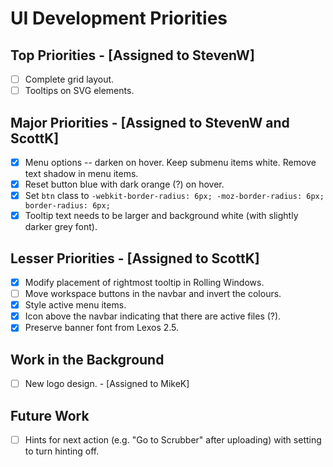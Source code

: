 # UI Development Priorities

## Top Priorities - [Assigned to StevenW]
- [ ] Complete grid layout.
- [ ] Tooltips on SVG elements.

## Major Priorities - [Assigned to StevenW and ScottK]
- [X] Menu options -- darken on hover. Keep submenu items white. Remove text shadow in menu items.
- [X] Reset button blue with dark orange (?) on hover.
- [X] Set `btn` class to `-webkit-border-radius: 6px; -moz-border-radius: 6px; border-radius: 6px;`
- [X] Tooltip text needs to be larger and background white (with slightly darker grey font).

## Lesser Priorities - [Assigned to ScottK]
- [X] Modify placement of rightmost tooltip in Rolling Windows.
- [ ] Move workspace buttons in the navbar and invert the colours.
- [X] Style active menu items.
- [X] Icon above the navbar indicating that there are active files (?).
- [X] Preserve banner font from Lexos 2.5.

## Work in the Background
- [ ] New logo design. - [Assigned to MikeK]

## Future Work
- [ ] Hints for next action (e.g. "Go to Scrubber" after uploading) with setting to turn hinting off.
